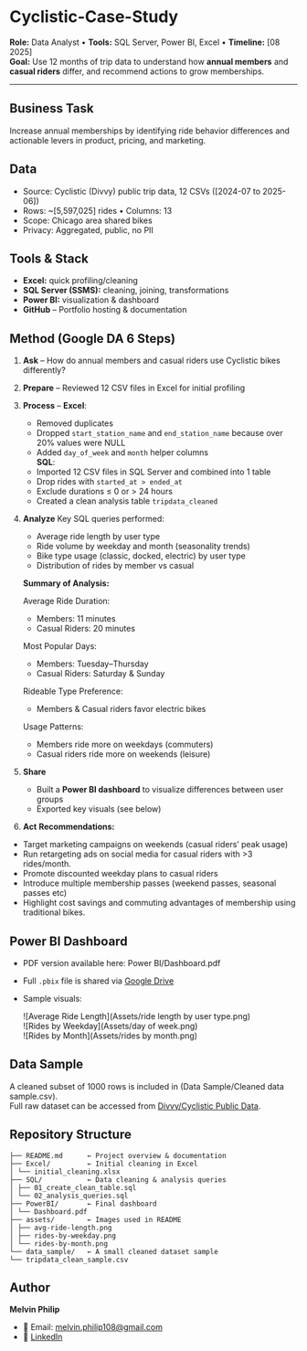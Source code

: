 # Cyclistic-Case-Study

**Role:** Data Analyst 
• **Tools:** SQL Server, Power BI, Excel • 
**Timeline:** [08 2025]  
**Goal:** Use 12 months of trip data to understand how **annual members** and **casual riders** differ, and recommend actions to grow memberships.

---

## Business Task
Increase annual memberships by identifying ride behavior differences and actionable levers in product, pricing, and marketing.

## Data
- Source: Cyclistic (Divvy) public trip data, 12 CSVs ([2024-07 to 2025-06])
- Rows: ~[5,597,025] rides • Columns: 13
- Scope: Chicago area shared bikes
- Privacy: Aggregated, public, no PII

## Tools & Stack
- **Excel:** quick profiling/cleaning
- **SQL Server (SSMS):** cleaning, joining, transformations  
- **Power BI:** visualization & dashboard
- **GitHub** – Portfolio hosting & documentation  

## Method (Google DA 6 Steps)
1. **Ask** – How do annual members and casual riders use Cyclistic bikes differently?
   
3. **Prepare** – Reviewed 12 CSV files in Excel for initial profiling
   
5. **Process** – 
   **Excel**:  
     - Removed duplicates 
     - Dropped `start_station_name` and `end_station_name` because over 20% values were NULL  
     - Added `day_of_week` and `month` helper columns   
   **SQL**:
   - Imported 12 CSV files in SQL Server and combined into 1 table
   - Drop rides with `started_at > ended_at`
   - Exclude durations ≤ 0 or > 24 hours
   - Created a clean analysis table `tripdata_cleaned`
     
6. **Analyze**
   Key SQL queries performed:
   - Average ride length by user type  
   - Ride volume by weekday and month (seasonality trends)  
   - Bike type usage (classic, docked, electric) by user type  
   - Distribution of rides by member vs casual
     
   **Summary of Analysis:**
   
   Average Ride Duration:
   - Members: 11 minutes
   - Casual Riders: 20 minutes
     
   Most Popular Days:
   - Members: Tuesday–Thursday
   - Casual Riders: Saturday & Sunday
     
   Rideable Type Preference:
   - Members & Casual riders favor electric bikes
     
   Usage Patterns:
   - Members ride more on weekdays (commuters)
   - Casual riders ride more on weekends (leisure)
     
8. **Share**
   - Built a **Power BI dashboard** to visualize differences between user groups  
   - Exported key visuals (see below)
    
10. **Act** 
  **Recommendations:**
- Target marketing campaigns on weekends (casual riders’ peak usage)
- Run retargeting ads on social media for casual riders with >3 rides/month.
- Promote discounted weekday plans to casual riders
- Introduce multiple membership passes (weekend passes, seasonal passes etc)
- Highlight cost savings and commuting advantages of membership using traditional bikes.

## Power BI Dashboard
- PDF version available here: Power BI/Dashboard.pdf
- Full `.pbix` file is shared via [Google Drive](https://drive.google.com/file/d/1R6CezjmTBIR812zu2wBPbXQ_yN2RoYy-/view?usp=drive_link)
- Sample visuals:

  ![Average Ride Length](Assets/ride length by user type.png)  
  ![Rides by Weekday](Assets/day of week.png)  
  ![Rides by Month](Assets/rides by month.png)

## Data Sample
A cleaned subset of 1000 rows is included in (Data Sample/Cleaned data sample.csv).  
Full raw dataset can be accessed from [Divvy/Cyclistic Public Data](https://divvy-tripdata.s3.amazonaws.com/index.html).

## Repository Structure
```Cyclistic-Case-Study/
├── README.md      ← Project overview & documentation
├── Excel/         ← Initial cleaning in Excel
│ └── initial_cleaning.xlsx
├── SQL/           ← Data cleaning & analysis queries
│ ├── 01_create_clean_table.sql
│ └── 02_analysis_queries.sql
├── PowerBI/       ← Final dashboard
│ └── Dashboard.pdf
├── assets/        ← Images used in README
│ ├── avg-ride-length.png
│ ├── rides-by-weekday.png
│ └── rides-by-month.png
└── data_sample/   ← A small cleaned dataset sample
└── tripdata_clean_sample.csv
```


## Author
**Melvin Philip**  
- 📧 Email: melvin.philip108@gmail.com  
- 🔗 [LinkedIn](linkedin.com/in/melvin-philip1)  



